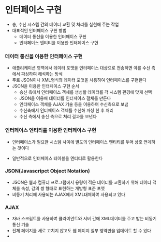 # 인터페이스 구현

- 송, 수신 시스템 간의 데이터 교환 및 처리를 실현해 주는 작업
- 대표적인 인터페이스 구현 방법
  - 데이터 통신을 이용한 인터페이스 구현
  - 인터페이스 엔티티를 이용한 인터페이스 구현



### 데이터 통신을 이용한 인터페이스 구현

- 애플리케이션 영역에서 데이터 포맷을 인터페이스 대상으로 전송하면 이를 수신 측에서 파싱하여 해석하는 방식
- 주로 JSON이나 XML형식의 데이터 포맷을 사용하여 인터페이스를 구현한다
- JSON을 이용한 인터페이스 구현 순서
  - 송신 측에서 인터페이스 객체를 생성할 데이터를 각 시스템 환경에 맞게 선택
  - JSON을 이용해 데이터를 인터페이스 갤체를 만든다
  - 인터페이스 객체를 AJAX 기술 등을 이용하여 수신측으로 보냄
  - 수신측에서 인터페이스 객체를 수신해 파싱 한 후 처리
  - 수신 측에서 송신 측으로 처리 결과를 보낸다



### 인터페이스 엔티티를 이용한 인터페이스 구현

- 인터페이스가 필요한 시스템 사이에 별도의 인터페이스 엔티티를 두어 상호 연계하는 것이다

- 일반적으로 인터페이스 테이블을 엔티티로 활용한다



### JSON(Javascripct Object Notation)

- JSON은 웹과 컴퓨터 프로그램에서 용량이 적은 데이터를 교환하기 위해 데이터 객체를 속성, 값의 쌍 형태로 표현하는 개방형 표준 포맷
- 비동기 처리에 사용되는 AJAX에서 XML대체하여 사용되고 있다



### AJAX 

- 자바 스크립트를 사용하여 클라이언트와 서버 간에 XML데이터를 주고 받는 비동기 통신 기술
- 전체 페이지를 새로 고치지 않고도 웹 페이지 일부 영역만을 업데이트 할 수 있다
- 





